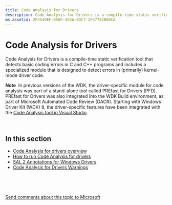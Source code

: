 ```yaml
---
title: Code Analysis for Drivers
description: Code Analysis for Drivers is a compile-time static verification tool that detects basic coding errors in C and C++ programs and includes a specialized module that is designed to detect errors in (primarily) kernel-mode driver code.
ms.assetid: 2F3549EF-B50F-455A-BDC7-1F67782B8DCA
---
```


# Code Analysis for Drivers


Code Analysis for Drivers is a compile-time static verification tool that detects basic coding errors in C and C++ programs and includes a specialized module that is designed to detect errors in (primarily) kernel-mode driver code.

**Note**  In previous versions of the WDK, the driver-specific module for code analysis was part of a stand-alone tool called PREfast for Drivers (PFD). PREfast for Drivers was also integrated into the WDK Build environment, as part of Microsoft Automated Code Review (OACR). Starting with Windows Driver Kit (WDK) 8, the driver-specific features have been integrated with the [Code Analysis tool in Visual Studio](http://go.microsoft.com/fwlink/p/?linkid=226836).

 

## <span id="in_this_section"></span>In this section


-   [Code Analysis for drivers overview](code-analysis-for-drivers-overview.md)
-   [How to run Code Analysis for drivers](how-to-run-code-analysis-for-drivers.md)
-   [SAL 2 Annotations for Windows Drivers](sal-2-annotations-for-windows-drivers.md)
-   [Code Analysis for Drivers Warnings](prefast-for-drivers-warnings.md)

 

 

[Send comments about this topic to Microsoft](mailto:wsddocfb@microsoft.com?subject=Documentation%20feedback%20[devtest\devtest]:%20Code%20Analysis%20for%20Drivers%20%20RELEASE:%20%2811/17/2016%29&body=%0A%0APRIVACY%20STATEMENT%0A%0AWe%20use%20your%20feedback%20to%20improve%20the%20documentation.%20We%20don't%20use%20your%20email%20address%20for%20any%20other%20purpose,%20and%20we'll%20remove%20your%20email%20address%20from%20our%20system%20after%20the%20issue%20that%20you're%20reporting%20is%20fixed.%20While%20we're%20working%20to%20fix%20this%20issue,%20we%20might%20send%20you%20an%20email%20message%20to%20ask%20for%20more%20info.%20Later,%20we%20might%20also%20send%20you%20an%20email%20message%20to%20let%20you%20know%20that%20we've%20addressed%20your%20feedback.%0A%0AFor%20more%20info%20about%20Microsoft's%20privacy%20policy,%20see%20http://privacy.microsoft.com/default.aspx. "Send comments about this topic to Microsoft")




